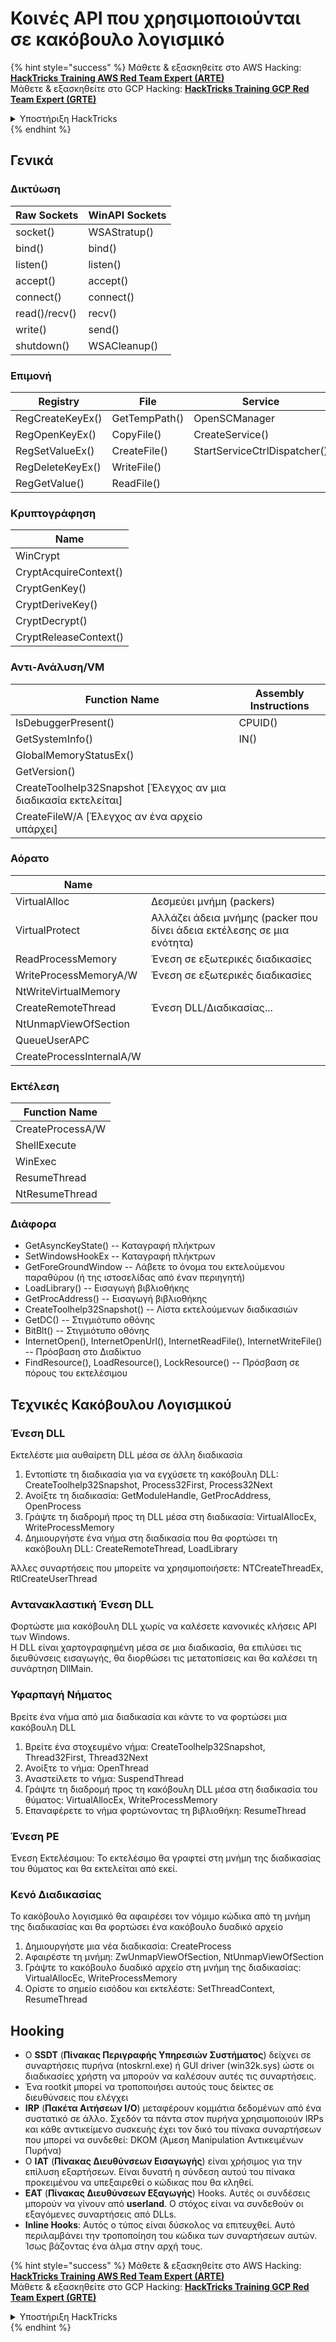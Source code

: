 # Κοινές API που χρησιμοποιούνται σε κακόβουλο λογισμικό

{% hint style="success" %}
Μάθετε & εξασκηθείτε στο AWS Hacking:<img src="/.gitbook/assets/arte.png" alt="" data-size="line">[**HackTricks Training AWS Red Team Expert (ARTE)**](https://training.hacktricks.xyz/courses/arte)<img src="/.gitbook/assets/arte.png" alt="" data-size="line">\
Μάθετε & εξασκηθείτε στο GCP Hacking: <img src="/.gitbook/assets/grte.png" alt="" data-size="line">[**HackTricks Training GCP Red Team Expert (GRTE)**<img src="/.gitbook/assets/grte.png" alt="" data-size="line">](https://training.hacktricks.xyz/courses/grte)

<details>

<summary>Υποστήριξη HackTricks</summary>

* Ελέγξτε τα [**σχέδια συνδρομής**](https://github.com/sponsors/carlospolop)!
* **Εγγραφείτε στην** 💬 [**ομάδα Discord**](https://discord.gg/hRep4RUj7f) ή στην [**ομάδα telegram**](https://t.me/peass) ή **ακολουθήστε** μας στο **Twitter** 🐦 [**@hacktricks\_live**](https://twitter.com/hacktricks\_live)**.**
* **Μοιραστείτε κόλπα hacking υποβάλλοντας PRs στα** [**HackTricks**](https://github.com/carlospolop/hacktricks) και [**HackTricks Cloud**](https://github.com/carlospolop/hacktricks-cloud) github repos.

</details>
{% endhint %}

## Γενικά

### Δικτύωση

| Raw Sockets   | WinAPI Sockets |
| ------------- | -------------- |
| socket()      | WSAStratup()   |
| bind()        | bind()         |
| listen()      | listen()       |
| accept()      | accept()       |
| connect()     | connect()      |
| read()/recv() | recv()         |
| write()       | send()         |
| shutdown()    | WSACleanup()   |

### Επιμονή

| Registry         | File          | Service                      |
| ---------------- | ------------- | ---------------------------- |
| RegCreateKeyEx() | GetTempPath() | OpenSCManager                |
| RegOpenKeyEx()   | CopyFile()    | CreateService()              |
| RegSetValueEx()  | CreateFile()  | StartServiceCtrlDispatcher() |
| RegDeleteKeyEx() | WriteFile()   |                              |
| RegGetValue()    | ReadFile()    |                              |

### Κρυπτογράφηση

| Name                  |
| --------------------- |
| WinCrypt              |
| CryptAcquireContext() |
| CryptGenKey()         |
| CryptDeriveKey()      |
| CryptDecrypt()        |
| CryptReleaseContext() |

### Αντι-Ανάλυση/VM

| Function Name                                             | Assembly Instructions |
| --------------------------------------------------------- | --------------------- |
| IsDebuggerPresent()                                       | CPUID()               |
| GetSystemInfo()                                           | IN()                  |
| GlobalMemoryStatusEx()                                    |                       |
| GetVersion()                                              |                       |
| CreateToolhelp32Snapshot \[Έλεγχος αν μια διαδικασία εκτελείται] |                       |
| CreateFileW/A \[Έλεγχος αν ένα αρχείο υπάρχει]            |                       |

### Αόρατο

| Name                     |                                                                            |
| ------------------------ | -------------------------------------------------------------------------- |
| VirtualAlloc             | Δεσμεύει μνήμη (packers)                                                  |
| VirtualProtect           | Αλλάζει άδεια μνήμης (packer που δίνει άδεια εκτέλεσης σε μια ενότητα)    |
| ReadProcessMemory        | Ένεση σε εξωτερικές διαδικασίες                                          |
| WriteProcessMemoryA/W    | Ένεση σε εξωτερικές διαδικασίες                                          |
| NtWriteVirtualMemory     |                                                                            |
| CreateRemoteThread       | Ένεση DLL/Διαδικασίας...                                                 |
| NtUnmapViewOfSection     |                                                                            |
| QueueUserAPC             |                                                                            |
| CreateProcessInternalA/W |                                                                            |

### Εκτέλεση

| Function Name    |
| ---------------- |
| CreateProcessA/W |
| ShellExecute     |
| WinExec          |
| ResumeThread     |
| NtResumeThread   |

### Διάφορα

* GetAsyncKeyState() -- Καταγραφή πλήκτρων
* SetWindowsHookEx -- Καταγραφή πλήκτρων
* GetForeGroundWindow -- Λάβετε το όνομα του εκτελούμενου παραθύρου (ή της ιστοσελίδας από έναν περιηγητή)
* LoadLibrary() -- Εισαγωγή βιβλιοθήκης
* GetProcAddress() -- Εισαγωγή βιβλιοθήκης
* CreateToolhelp32Snapshot() -- Λίστα εκτελούμενων διαδικασιών
* GetDC() -- Στιγμιότυπο οθόνης
* BitBlt() -- Στιγμιότυπο οθόνης
* InternetOpen(), InternetOpenUrl(), InternetReadFile(), InternetWriteFile() -- Πρόσβαση στο Διαδίκτυο
* FindResource(), LoadResource(), LockResource() -- Πρόσβαση σε πόρους του εκτελέσιμου

## Τεχνικές Κακόβουλου Λογισμικού

### Ένεση DLL

Εκτελέστε μια αυθαίρετη DLL μέσα σε άλλη διαδικασία

1. Εντοπίστε τη διαδικασία για να εγχύσετε τη κακόβουλη DLL: CreateToolhelp32Snapshot, Process32First, Process32Next
2. Ανοίξτε τη διαδικασία: GetModuleHandle, GetProcAddress, OpenProcess
3. Γράψτε τη διαδρομή προς τη DLL μέσα στη διαδικασία: VirtualAllocEx, WriteProcessMemory
4. Δημιουργήστε ένα νήμα στη διαδικασία που θα φορτώσει τη κακόβουλη DLL: CreateRemoteThread, LoadLibrary

Άλλες συναρτήσεις που μπορείτε να χρησιμοποιήσετε: NTCreateThreadEx, RtlCreateUserThread

### Αντανακλαστική Ένεση DLL

Φορτώστε μια κακόβουλη DLL χωρίς να καλέσετε κανονικές κλήσεις API των Windows.\
Η DLL είναι χαρτογραφημένη μέσα σε μια διαδικασία, θα επιλύσει τις διευθύνσεις εισαγωγής, θα διορθώσει τις μετατοπίσεις και θα καλέσει τη συνάρτηση DllMain.

### Υφαρπαγή Νήματος

Βρείτε ένα νήμα από μια διαδικασία και κάντε το να φορτώσει μια κακόβουλη DLL

1. Βρείτε ένα στοχευμένο νήμα: CreateToolhelp32Snapshot, Thread32First, Thread32Next
2. Ανοίξτε το νήμα: OpenThread
3. Αναστείλετε το νήμα: SuspendThread
4. Γράψτε τη διαδρομή προς τη κακόβουλη DLL μέσα στη διαδικασία του θύματος: VirtualAllocEx, WriteProcessMemory
5. Επαναφέρετε το νήμα φορτώνοντας τη βιβλιοθήκη: ResumeThread

### Ένεση PE

Ένεση Εκτελέσιμου: Το εκτελέσιμο θα γραφτεί στη μνήμη της διαδικασίας του θύματος και θα εκτελείται από εκεί.

### Κενό Διαδικασίας

Το κακόβουλο λογισμικό θα αφαιρέσει τον νόμιμο κώδικα από τη μνήμη της διαδικασίας και θα φορτώσει ένα κακόβουλο δυαδικό αρχείο

1. Δημιουργήστε μια νέα διαδικασία: CreateProcess
2. Αφαιρέστε τη μνήμη: ZwUnmapViewOfSection, NtUnmapViewOfSection
3. Γράψτε το κακόβουλο δυαδικό αρχείο στη μνήμη της διαδικασίας: VirtualAllocEc, WriteProcessMemory
4. Ορίστε το σημείο εισόδου και εκτελέστε: SetThreadContext, ResumeThread

## Hooking

* Ο **SSDT** (**Πίνακας Περιγραφής Υπηρεσιών Συστήματος**) δείχνει σε συναρτήσεις πυρήνα (ntoskrnl.exe) ή GUI driver (win32k.sys) ώστε οι διαδικασίες χρήστη να μπορούν να καλέσουν αυτές τις συναρτήσεις.
* Ένα rootkit μπορεί να τροποποιήσει αυτούς τους δείκτες σε διευθύνσεις που ελέγχει
* **IRP** (**Πακέτα Αιτήσεων I/O**) μεταφέρουν κομμάτια δεδομένων από ένα συστατικό σε άλλο. Σχεδόν τα πάντα στον πυρήνα χρησιμοποιούν IRPs και κάθε αντικείμενο συσκευής έχει τον δικό του πίνακα συναρτήσεων που μπορεί να συνδεθεί: DKOM (Άμεση Manipulation Αντικειμένων Πυρήνα)
* Ο **IAT** (**Πίνακας Διευθύνσεων Εισαγωγής**) είναι χρήσιμος για την επίλυση εξαρτήσεων. Είναι δυνατή η σύνδεση αυτού του πίνακα προκειμένου να υπεξαιρεθεί ο κώδικας που θα κληθεί.
* **EAT** (**Πίνακας Διευθύνσεων Εξαγωγής**) Hooks. Αυτές οι συνδέσεις μπορούν να γίνουν από **userland**. Ο στόχος είναι να συνδεθούν οι εξαγόμενες συναρτήσεις από DLLs.
* **Inline Hooks**: Αυτός ο τύπος είναι δύσκολος να επιτευχθεί. Αυτό περιλαμβάνει την τροποποίηση του κώδικα των συναρτήσεων αυτών. Ίσως βάζοντας ένα άλμα στην αρχή τους.

{% hint style="success" %}
Μάθετε & εξασκηθείτε στο AWS Hacking:<img src="/.gitbook/assets/arte.png" alt="" data-size="line">[**HackTricks Training AWS Red Team Expert (ARTE)**](https://training.hacktricks.xyz/courses/arte)<img src="/.gitbook/assets/arte.png" alt="" data-size="line">\
Μάθετε & εξασκηθείτε στο GCP Hacking: <img src="/.gitbook/assets/grte.png" alt="" data-size="line">[**HackTricks Training GCP Red Team Expert (GRTE)**<img src="/.gitbook/assets/grte.png" alt="" data-size="line">](https://training.hacktricks.xyz/courses/grte)

<details>

<summary>Υποστήριξη HackTricks</summary>

* Ελέγξτε τα [**σχέδια συνδρομής**](https://github.com/sponsors/carlospolop)!
* **Εγγραφείτε στην** 💬 [**ομάδα Discord**](https://discord.gg/hRep4RUj7f) ή στην [**ομάδα telegram**](https://t.me/peass) ή **ακολουθήστε** μας στο **Twitter** 🐦 [**@hacktricks\_live**](https://twitter.com/hacktricks\_live)**.**
* **Μοιραστείτε κόλπα hacking υποβάλλοντας PRs στα** [**HackTricks**](https://github.com/carlospolop/hacktricks) και [**HackTricks Cloud**](https://github.com/carlospolop/hacktricks-cloud) github repos.

</details>
{% endhint %}

